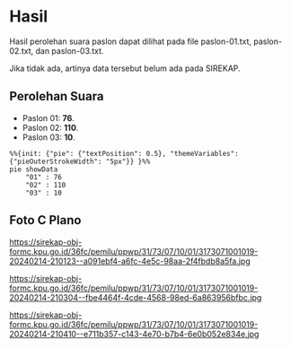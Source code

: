 # Hasil

Hasil perolehan suara paslon dapat dilihat pada file paslon-01.txt, paslon-02.txt, dan paslon-03.txt.

Jika tidak ada, artinya data tersebut belum ada pada SIREKAP.

## Perolehan Suara

 * Paslon 01: **76**.
 * Paslon 02: **110**.
 * Paslon 03: **10**.

```mermaid
%%{init: {"pie": {"textPosition": 0.5}, "themeVariables": {"pieOuterStrokeWidth": "5px"}} }%%
pie showData
    "01" : 76
    "02" : 110
    "03" : 10
```
## Foto C Plano

https://sirekap-obj-formc.kpu.go.id/36fc/pemilu/ppwp/31/73/07/10/01/3173071001019-20240214-210123--a091ebf4-a6fc-4e5c-98aa-2f4fbdb8a5fa.jpg

https://sirekap-obj-formc.kpu.go.id/36fc/pemilu/ppwp/31/73/07/10/01/3173071001019-20240214-210304--fbe4464f-4cde-4568-98ed-6a863956bfbc.jpg

https://sirekap-obj-formc.kpu.go.id/36fc/pemilu/ppwp/31/73/07/10/01/3173071001019-20240214-210410--e711b357-c143-4e70-b7b4-6e0b052e834e.jpg
